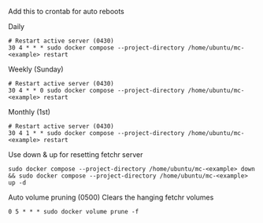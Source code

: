 Add this to crontab for auto reboots

Daily

```cron
# Restart active server (0430)
30 4 * * * sudo docker compose --project-directory /home/ubuntu/mc-<example> restart
```

Weekly (Sunday)

```cron
# Restart active server (0430)
30 4 * * 0 sudo docker compose --project-directory /home/ubuntu/mc-<example> restart
```

Monthly (1st)

```cron
# Restart active server (0430)
30 4 1 * * sudo docker compose --project-directory /home/ubuntu/mc-<example> restart
```

Use down & up for resetting fetchr server

```cron
sudo docker compose --project-directory /home/ubuntu/mc-<example> down && sudo docker compose --project-directory /home/ubuntu/mc-<example> up -d
```

Auto volume pruning (0500)
Clears the hanging fetchr volumes

```cron
0 5 * * * sudo docker volume prune -f
```
